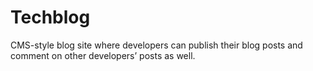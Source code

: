 # Techblog
CMS-style blog site where developers can publish their blog posts and comment on other developers’ posts as well.
